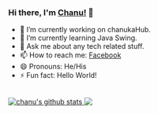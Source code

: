 ### Hi there, I'm [Chanu!](https://facebook.com/chanuka.dilhara.393) 👋

- 🔭 I’m currently working on chanukaHub.
- 🌱 I’m currently learning Java Swing.<!-- 👯 I’m looking to collaborate on ...- 🤔 I’m looking for help with ...-->
- 💬 Ask me about any tech related stuff.
- 📫 How to reach me: [Facebook](https://facebook.com/chanuka.dilhara.393)
- 😄 Pronouns: He/His
- ⚡ Fun fact: Hello World!

<br/>
<a href="https://github.com/chanukaHub">
 <img align="" src="https://github-readme-stats.vercel.app/api?username=chanukaHub&show_icons=true&theme=light&line_height=27" alt="chanu's github stats"/>
</a>
<a href="https://github.com/chanukaHub">
  <img align="top" src="https://github-readme-stats.vercel.app/api/top-langs/?username=chanukaHub&theme=light&hide_langs_below=1" />
</a>


